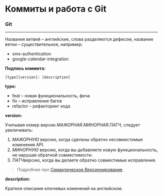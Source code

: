 # Коммиты и работа с Git

### Git

---

Названия ветвей – английские, слова разделяются дефисом, название ветки – существительное, например:

- sms-authentication
- google-calendar-integration

**Подпись коммита:**

```
[type][version]: [description]
```

**type:**

- feat – новая функциональность, фича
- fix – исправление багов
- refactor – рефакторинг кода

**version:**

Учитывая номер версии *МАЖОРНАЯ.МИНОРНАЯ.ПАТЧ*, следует увеличивать:

1. *МАЖОРНУЮ* версию, когда сделаны обратно несовместимые изменения API.
2. *МИНОРНУЮ* версию, когда вы добавляете новую функциональность, не нарушая обратной совместимости.
3. *ПАТЧ*версию, когда вы делаете обратно совместимые исправления.

> Подробнее про [Семантическое Версионирование](https://semver.org/lang/ru/).
> 

**description:**

Краткое описание ключевых изменений на английском.